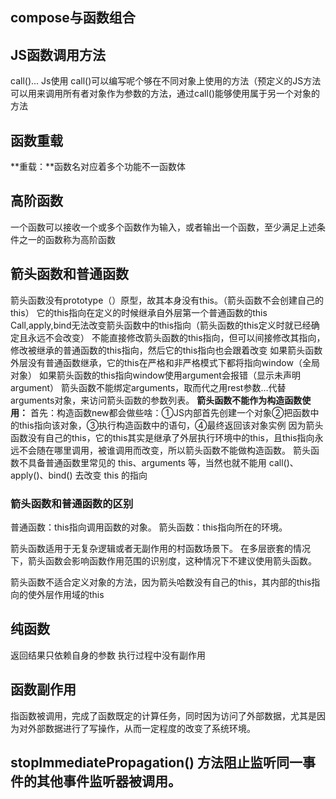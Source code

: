 ## compose与函数组合

## JS函数调用方法
call()...
Js使用 call()可以编写呢个够在不同对象上使用的方法（预定义的JS方法可以用来调用所有者对象作为参数的方法，通过call()能够使用属于另一个对象的方法

## 函数重载
**重载：**函数名对应着多个功能不一函数体

## 高阶函数


一个函数可以接收一个或多个函数作为输入，或者输出一个函数，至少满足上述条件之一的函数称为高阶函数


## 箭头函数和普通函数
箭头函数没有prototype（）原型，故其本身没有this。（箭头函数不会创建自己的this）
它的this指向在定义的时候继承自外层第一个普通函数的this
Call,apply,bind无法改变箭头函数中的this指向（箭头函数的this定义时就已经确定且永远不会改变）
不能直接修改箭头函数的this指向，但可以间接修改其指向，修改被继承的普通函数的this指向，然后它的this指向也会跟着改变
如果箭头函数外层没有普通函数继承，它的this在严格和非严格模式下都将指向window（全局对象）
如果箭头函数的this指向window使用argument会报错（显示未声明argument）
箭头函数不能绑定arguments，取而代之用rest参数…代替arguments对象，来访问箭头函数的参数列表。
**箭头函数不能作为构造函数使用：**
首先：构造函数new都会做些啥：①JS内部首先创建一个对象②把函数中的this指向该对象，③执行构造函数中的语句，④最终返回该对象实例
因为箭头函数没有自己的this，它的this其实是继承了外层执行环境中的this，且this指向永远不会随在哪里调用，被谁调用而改变，所以箭头函数不能做构造函数。
箭头函数不具备普通函数里常见的 this、arguments 等，当然也就不能用 call()、apply()、bind() 去改变 this 的指向
### 箭头函数和普通函数的区别
普通函数：this指向调用函数的对象。
箭头函数：this指向所在的环境。

箭头函数适用于无复杂逻辑或者无副作用的村函数场景下。
在多层嵌套的情况下，箭头函数会影响函数作用范围的识别度，这种情况下不建议使用箭头函数。

箭头函数不适合定义对象的方法，因为箭头哈数没有自己的this，其内部的this指向的使外层作用域的this



## 纯函数

返回结果只依赖自身的参数
执行过程中没有副作用


## 函数副作用
指函数被调用，完成了函数既定的计算任务，同时因为访问了外部数据，尤其是因为对外部数据进行了写操作，从而一定程度的改变了系统环境。

## stopImmediatePropagation() 方法阻止监听同一事件的其他事件监听器被调用。